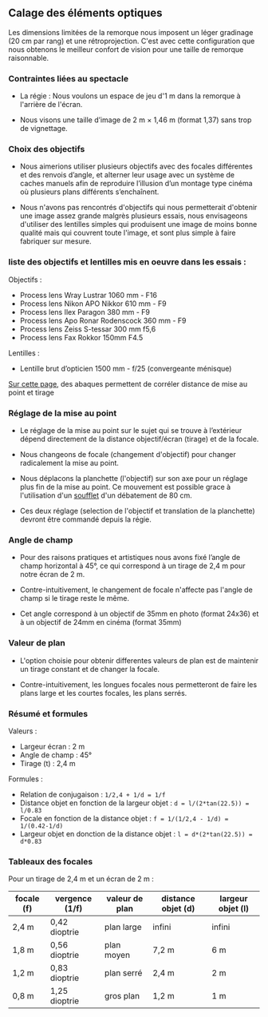 
## Calage des éléments optiques

Les dimensions limitées de la remorque nous imposent un léger gradinage (20 cm par rang) et une rétroprojection. C'est avec cette configuration que nous obtenons le meilleur confort de vision pour une taille de remorque raisonnable.

### Contraintes liées au spectacle

- La régie : Nous voulons un espace de jeu d'1 m dans la remorque à l'arrière de l'écran.

- Nous visons une taille d’image de 2 m × 1,46 m (format 1,37) sans trop de vignettage.


### Choix des objectifs

- Nous aimerions utiliser plusieurs objectifs avec des focales différentes et des renvois d’angle, et alterner leur usage avec un système de caches manuels afin de reproduire l’illusion d’un montage type cinéma où plusieurs plans différents s’enchaînent.

- Nous n'avons pas rencontrés d'objectifs qui nous permetterait d'obtenir une image assez grande malgrès plusieurs essais, nous envisageons d'utiliser des lentilles simples qui produisent une image de moins bonne qualité mais qui couvrent toute l'image, et sont plus simple à faire fabriquer sur mesure.


### liste des objectifs et lentilles mis en oeuvre dans les essais :

Objectifs :

- Process lens Wray Lustrar 1060 mm - F16
- Process lens Nikon APO Nikkor 610 mm - F9
- Process lens Ilex Paragon 380 mm - F9 
- Process lens Apo Ronar Rodenscock 360 mm - F9
- Process lens Zeiss S-tessar 300 mm f5,6
- Process lens 	Fax Rokkor 150mm F4.5

Lentilles :

- Lentille brut d’opticien 1500 mm - f/25 (convergeante ménisque)

[Sur cette page](abaque.md), des abaques permettent de corréler distance de mise au point et tirage

### Réglage de la mise au point

- Le réglage de la mise au point sur le sujet qui se trouve à l’extérieur dépend directement de la distance objectif/écran (tirage) et de la focale.

- Nous changeons de focale (changement d'objectif) pour changer radicalement la mise au point.

- Nous déplacons la planchette (l'objectif) sur son axe pour un réglage plus fin de la mise au point. Ce mouvement est possible grace à l'utilisation d'un [soufflet](soufflet.md) d'un débatement de 80 cm.

- Ces deux réglage (selection de l'objectif et translation de la planchette) devront  être commandé depuis la régie.

### Angle de champ

- Pour des raisons pratiques et artistiques nous avons fixé l’angle de champ horizontal à 45°, ce qui correspond à un tirage de 2,4 m pour notre écran de 2 m.

- Contre-intuitivement, le changement de focale n'affecte pas l'angle de champ si le tirage reste le même.

- Cet angle correspond à un objectif de 35mm en photo (format 24x36) et à un objectif de 24mm en cinéma (format 35mm)

### Valeur de plan

- L'option choisie pour obtenir differentes valeurs de plan est de maintenir un tirage constant et de changer la focale.

- Contre-intuitivement, les longues focales nous permetteront de faire les plans large et les courtes focales, les plans serrés.

### Résumé et formules

Valeurs :

- Largeur écran : 2 m
- Angle de champ : 45°
- Tirage (t) : 2,4 m

Formules :
- Relation de conjugaison : `1/2,4 + 1/d = 1/f`
- Distance objet en fonction de la largeur objet : `d = l/(2*tan(22.5)) = l/0.83`
- Focale en fonction de la distance objet : `f = 1/(1/2,4 - 1/d) = 1/(0.42-1/d)`
- Largeur objet en donction de la distance objet : `l = d*(2*tan(22.5)) =  d*0.83`

### Tableaux des focales

Pour un tirage de 2,4 m et un écran de 2 m :

| focale (f) | vergence (1/f)| valeur de plan  | distance objet (d) | largeur objet (l)|
|------------|---------------|-----------------|--------------------|------------------|
| 2,4 m      | 0,42 dioptrie | plan large      | infini             | infini           |
| 1,8 m      | 0,56 dioptrie |  plan moyen     | 7,2 m              | 6 m              |
| 1,2 m      | 0,83 dioptrie |  plan serré     | 2,4 m              | 2 m              |
| 0,8 m      | 1,25 dioptrie |  gros plan      | 1,2 m              | 1 m              |
